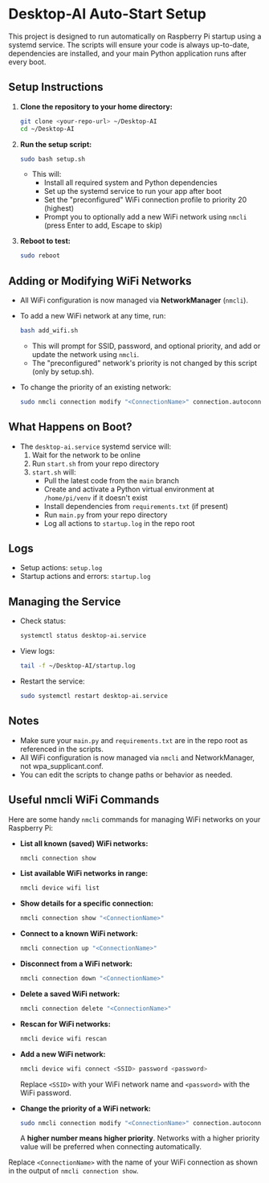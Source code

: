 # Desktop-AI Auto-Start Setup

This project is designed to run automatically on Raspberry Pi startup using a systemd service. The scripts will ensure your code is always up-to-date, dependencies are installed, and your main Python application runs after every boot.

## Setup Instructions

1. **Clone the repository to your home directory:**
   ```sh
   git clone <your-repo-url> ~/Desktop-AI
   cd ~/Desktop-AI
   ```

2. **Run the setup script:**
   ```sh
   sudo bash setup.sh
   ```
   - This will:
     - Install all required system and Python dependencies
     - Set up the systemd service to run your app after boot
     - Set the "preconfigured" WiFi connection profile to priority 20 (highest)
     - Prompt you to optionally add a new WiFi network using `nmcli` (press Enter to add, Escape to skip)

3. **Reboot to test:**
   ```sh
   sudo reboot
   ```

## Adding or Modifying WiFi Networks

- All WiFi configuration is now managed via **NetworkManager** (`nmcli`).
- To add a new WiFi network at any time, run:
  ```sh
  bash add_wifi.sh
  ```
  - This will prompt for SSID, password, and optional priority, and add or update the network using `nmcli`.
  - The "preconfigured" network's priority is not changed by this script (only by setup.sh).

- To change the priority of an existing network:
  ```sh
  sudo nmcli connection modify "<ConnectionName>" connection.autoconnect-priority <number>
  ```

## What Happens on Boot?
- The `desktop-ai.service` systemd service will:
  1. Wait for the network to be online
  2. Run `start.sh` from your repo directory
  3. `start.sh` will:
     - Pull the latest code from the `main` branch
     - Create and activate a Python virtual environment at `/home/pi/venv` if it doesn't exist
     - Install dependencies from `requirements.txt` (if present)
     - Run `main.py` from your repo directory
     - Log all actions to `startup.log` in the repo root

## Logs
- Setup actions: `setup.log`
- Startup actions and errors: `startup.log`

## Managing the Service
- Check status:
  ```sh
  systemctl status desktop-ai.service
  ```
- View logs:
  ```sh
  tail -f ~/Desktop-AI/startup.log
  ```
- Restart the service:
  ```sh
  sudo systemctl restart desktop-ai.service
  ```

## Notes
- Make sure your `main.py` and `requirements.txt` are in the repo root as referenced in the scripts.
- All WiFi configuration is now managed via `nmcli` and NetworkManager, not wpa_supplicant.conf.
- You can edit the scripts to change paths or behavior as needed.

## Useful nmcli WiFi Commands

Here are some handy `nmcli` commands for managing WiFi networks on your Raspberry Pi:

- **List all known (saved) WiFi networks:**
  ```sh
  nmcli connection show
  ```

- **List available WiFi networks in range:**
  ```sh
  nmcli device wifi list
  ```

- **Show details for a specific connection:**
  ```sh
  nmcli connection show "<ConnectionName>"
  ```

- **Connect to a known WiFi network:**
  ```sh
  nmcli connection up "<ConnectionName>"
  ```

- **Disconnect from a WiFi network:**
  ```sh
  nmcli connection down "<ConnectionName>"
  ```

- **Delete a saved WiFi network:**
  ```sh
  nmcli connection delete "<ConnectionName>"
  ```

- **Rescan for WiFi networks:**
  ```sh
  nmcli device wifi rescan
  ```

- **Add a new WiFi network:**
  ```sh
  nmcli device wifi connect <SSID> password <password>
  ```
  Replace `<SSID>` with your WiFi network name and `<password>` with the WiFi password.

- **Change the priority of a WiFi network:**
  ```sh
  sudo nmcli connection modify "<ConnectionName>" connection.autoconnect-priority <number>
  ```
  A **higher number means higher priority**. Networks with a higher priority value will be preferred when connecting automatically.

Replace `<ConnectionName>` with the name of your WiFi connection as shown in the output of `nmcli connection show`. 